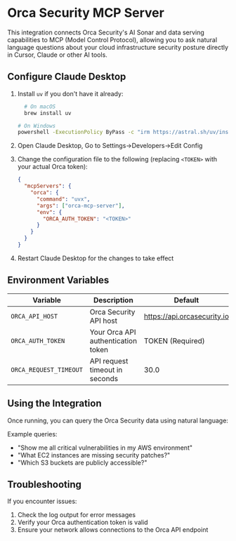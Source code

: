 # Orca Security MCP Server

This integration connects Orca Security's AI Sonar and data serving capabilities to MCP (Model Control Protocol), allowing you to ask natural language questions about your cloud infrastructure security posture directly in Cursor, Claude or other AI tools.

## Configure Claude Desktop

1. Install `uv` if you don't have it already:

   ```bash
     # On macOS
     brew install uv
   ```

   ```bash
   # On Windows
   powershell -ExecutionPolicy ByPass -c "irm https://astral.sh/uv/install.ps1 | iex"
   ```

2. Open Claude Desktop, Go to Settings->Developers->Edit Config
3. Change the configuration file to the following (replacing `<TOKEN>` with your actual Orca token):

   ```json
   {
     "mcpServers": {
       "orca": {
         "command": "uvx",
         "args": ["orca-mcp-server"],
         "env": {
           "ORCA_AUTH_TOKEN": "<TOKEN>"
         }
       }
     }
   }
   ```

4. Restart Claude Desktop for the changes to take effect

## Environment Variables

| Variable               | Description                        | Default                       |
| ---------------------- | ---------------------------------- | ----------------------------- |
| `ORCA_API_HOST`        | Orca Security API host             | <https://api.orcasecurity.io> |
| `ORCA_AUTH_TOKEN`      | Your Orca API authentication token | TOKEN (Required)              |
| `ORCA_REQUEST_TIMEOUT` | API request timeout in seconds     | 30.0                          |

## Using the Integration

Once running, you can query the Orca Security data using natural language:

Example queries:

- "Show me all critical vulnerabilities in my AWS environment"
- "What EC2 instances are missing security patches?"
- "Which S3 buckets are publicly accessible?"

## Troubleshooting

If you encounter issues:

1. Check the log output for error messages
2. Verify your Orca authentication token is valid
3. Ensure your network allows connections to the Orca API endpoint
